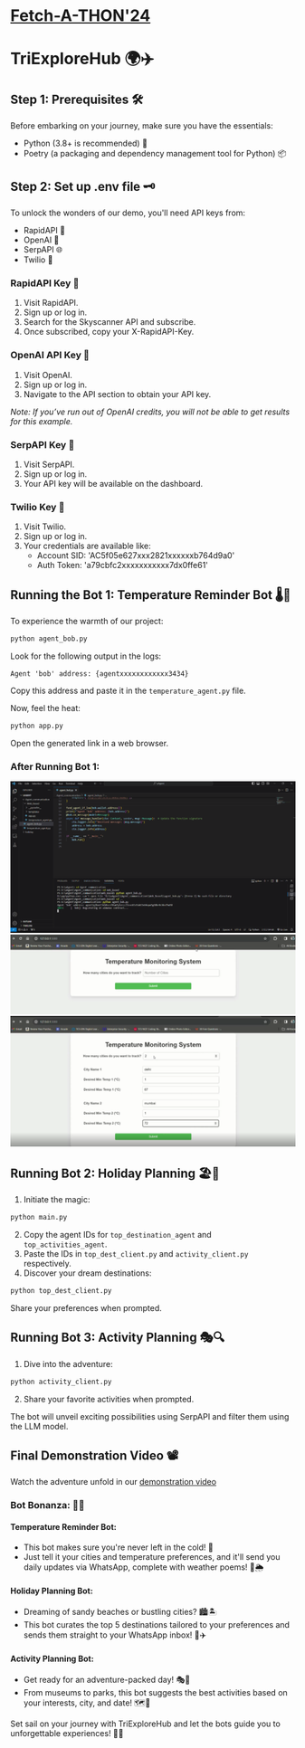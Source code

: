 # <u>Fetch-A-THON'24</u>

# TriExploreHub 🌍✈️

## Step 1: Prerequisites 🛠️
Before embarking on your journey, make sure you have the essentials:
- Python (3.8+ is recommended) 🐍
- Poetry (a packaging and dependency management tool for Python) 📦

## Step 2: Set up .env file 🗝️
To unlock the wonders of our demo, you'll need API keys from:
- RapidAPI 🚀
- OpenAI 🧠
- SerpAPI 🌐
- Twilio 📲

### RapidAPI Key 🔑
1. Visit RapidAPI.
2. Sign up or log in.
3. Search for the Skyscanner API and subscribe.
4. Once subscribed, copy your X-RapidAPI-Key.

### OpenAI API Key 🔑
1. Visit OpenAI.
2. Sign up or log in.
3. Navigate to the API section to obtain your API key.

*Note: If you’ve run out of OpenAI credits, you will not be able to get results for this example.*

### SerpAPI Key 🔑
1. Visit SerpAPI.
2. Sign up or log in.
3. Your API key will be available on the dashboard.

### Twilio Key 🔑
1. Visit Twilio.
2. Sign up or log in.
3. Your credentials are available like:
    - Account SID: 'AC5f05e627xxx2821xxxxxxb764d9a0'
    - Auth Token: 'a79cbfc2xxxxxxxxxxx7dx0ffe61'

## Running the Bot 1: Temperature Reminder Bot 🌡️📅
To experience the warmth of our project:
```bash
python agent_bob.py
```
Look for the following output in the logs:
```
Agent 'bob' address: {agentxxxxxxxxxxxx3434}
```
Copy this address and paste it in the `temperature_agent.py` file.

Now, feel the heat:
```bash
python app.py
```
Open the generated link in a web browser.

### After Running Bot 1:
![Screenshot 1](s1.png)
![Screenshot 2](s2.png)
![Screenshot 3](s3.png)

## Running Bot 2: Holiday Planning 🏖️🎉
1. Initiate the magic:
```bash
python main.py
```
2. Copy the agent IDs for `top_destination_agent` and `top_activities_agent`.
3. Paste the IDs in `top_dest_client.py` and `activity_client.py` respectively.
4. Discover your dream destinations:
```bash
python top_dest_client.py
```
Share your preferences when prompted.

## Running Bot 3: Activity Planning 🎭🔍
1. Dive into the adventure:
```bash
python activity_client.py
```
2. Share your favorite activities when prompted.

The bot will unveil exciting possibilities using SerpAPI and filter them using the LLM model.

## Final Demonstration Video 📽️ 
Watch the adventure unfold in our [demonstration video](https://drive.google.com/file/d/1fjxnweBMUnTpDDmstQrwxJVA5lk0njI-/view?usp=sharing)

### Bot Bonanza: 🤖🎉

#### Temperature Reminder Bot:
- This bot makes sure you're never left in the cold! 🥶
- Just tell it your cities and temperature preferences, and it'll send you daily updates via WhatsApp, complete with weather poems! 📱🌦️

#### Holiday Planning Bot:
- Dreaming of sandy beaches or bustling cities? 🏙️🏝️
- This bot curates the top 5 destinations tailored to your preferences and sends them straight to your WhatsApp inbox! 📲✈️

#### Activity Planning Bot:
- Get ready for an adventure-packed day! 🎭🌟
- From museums to parks, this bot suggests the best activities based on your interests, city, and date! 🗺️🎉

Set sail on your journey with TriExploreHub and let the bots guide you to unforgettable experiences! 🚀🌟
